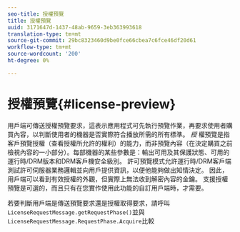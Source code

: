 ```yaml
---
seo-title: 授權預覽
title: 授權預覽
uuid: 3171647d-1437-48ab-9659-3eb363993618
translation-type: tm+mt
source-git-commit: 29bc8323460d9be0fce66cbea7c6fce46df20d61
workflow-type: tm+mt
source-wordcount: '200'
ht-degree: 0%

---
```



# 授權預覽{#license-preview}

用戶端可傳送授權預覽要求，這表示應用程式可先執行預覽作業，再要求使用者購買內容，以判斷使用者的機器是否實際符合播放所需的所有標準。 *授* 權預覽是指客戶預覽授權（查看授權所允許的權利）的能力，而非預覽內容（在決定購買之前檢視內容的一小部分）。每部機器的某些參數是：輸出可用及其保護狀態、可用的運行時/DRM版本和DRM客戶機安全級別。 許可預覽模式允許運行時/DRM客戶端測試許可伺服器業務邏輯並向用戶提供資訊，以便他能夠做出知情決定。 因此，用戶端可以看到有效授權的外觀，但實際上無法收到解密內容的金鑰。 支援授權預覽是可選的，而且只有在您實作使用此功能的自訂用戶端時，才需要。

若要判斷用戶端是傳送預覽要求還是授權取得要求，請呼叫`LicenseRequestMessage.getRequestPhase()`並與`LicenseRequestMessage.RequestPhase.Acquire`比較
